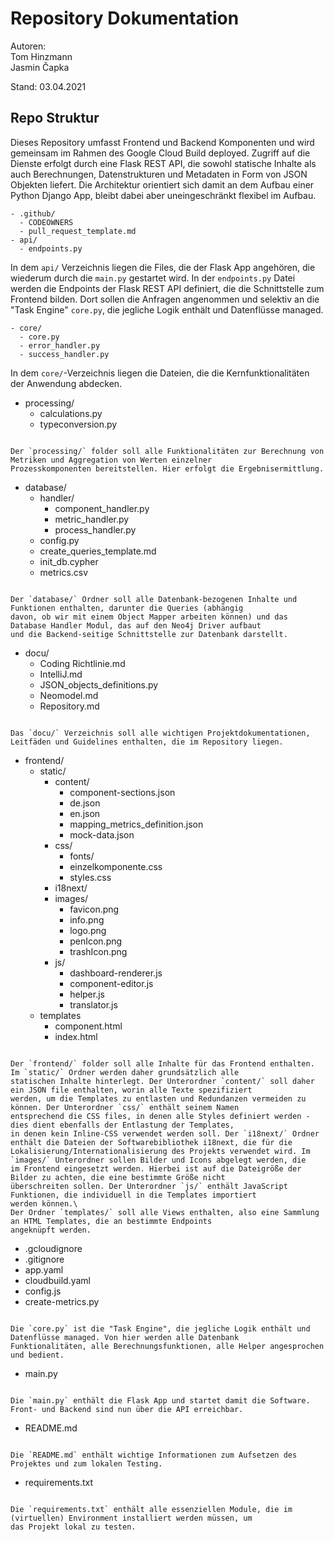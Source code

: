 # Repository Dokumentation

Autoren: \
Tom Hinzmann \
Jasmin Čapka

Stand: 03.04.2021

## Repo Struktur

Dieses Repository umfasst Frontend und Backend Komponenten und wird gemeinsam im Rahmen des Google Cloud Build deployed.
Zugriff auf die Dienste erfolgt durch eine Flask REST API, die sowohl statische Inhalte als auch Berechnungen,
Datenstrukturen und Metadaten in Form von JSON Objekten liefert. Die Architektur orientiert sich damit an dem Aufbau einer
Python Django App, bleibt dabei aber uneingeschränkt flexibel im Aufbau.

```
- .github/
  - CODEOWNERS
  - pull_request_template.md
- api/
  - endpoints.py
```
    
In dem `api/` Verzeichnis liegen die Files, die der Flask App angehören, die wiederum durch die `main.py` gestartet wird.
In der `endpoints.py` Datei werden die Endpoints der Flask REST API definiert, die die Schnittstelle zum Frontend bilden.
Dort sollen die Anfragen angenommen und selektiv an die "Task Engine" `core.py`, die jegliche Logik enthält und Datenflüsse
managed.

```
- core/
  - core.py
  - error_handler.py
  - success_handler.py
```
In dem `core/`-Verzeichnis liegen die Dateien, die die Kernfunktionalitäten der Anwendung abdecken.

- processing/
  - calculations.py
  - typeconversion.py
```

Der `processing/` folder soll alle Funktionalitäten zur Berechnung von Metriken und Aggregation von Werten einzelner
Prozesskomponenten bereitstellen. Hier erfolgt die Ergebnisermittlung.

```
- database/
  - handler/
    - component_handler.py
    - metric_handler.py
    - process_handler.py
  - config.py
  - create_queries_template.md
  - init_db.cypher
  - metrics.csv
```

Der `database/` Ordner soll alle Datenbank-bezogenen Inhalte und Funktionen enthalten, darunter die Queries (abhängig
davon, ob wir mit einem Object Mapper arbeiten können) und das Database Handler Modul, das auf den Neo4j Driver aufbaut
und die Backend-seitige Schnittstelle zur Datenbank darstellt.

```
- docu/
  - Coding Richtlinie.md
  - IntelliJ.md
  - JSON_objects_definitions.py
  - Neomodel.md
  - Repository.md
```

Das `docu/` Verzeichnis soll alle wichtigen Projektdokumentationen, Leitfäden und Guidelines enthalten, die im Repository liegen.

```
- frontend/
  - static/
    - content/
      - component-sections.json
      - de.json
      - en.json
      - mapping_metrics_definition.json
      - mock-data.json
    - css/
      - fonts/
      - einzelkomponente.css
      - styles.css
    - i18next/
    - images/
      - favicon.png
      - info.png
      - logo.png
      - penIcon.png
      - trashIcon.png
    - js/
      - dashboard-renderer.js
      - component-editor.js
      - helper.js
      - translator.js
  - templates
    - component.html
    - index.html
```

Der `frontend/` folder soll alle Inhalte für das Frontend enthalten. Im `static/` Ordner werden daher grundsätzlich alle
statischen Inhalte hinterlegt. Der Unterordner `content/` soll daher ein JSON file enthalten, worin alle Texte spezifiziert
werden, um die Templates zu entlasten und Redundanzen vermeiden zu können. Der Unterordner `css/` enthält seinem Namen
entsprechend die CSS files, in denen alle Styles definiert werden - dies dient ebenfalls der Entlastung der Templates,
in denen kein Inline-CSS verwendet werden soll. Der `i18next/` Ordner enthält die Dateien der Softwarebibliothek i18next, die für die Lokalisierung/Internationalisierung des Projekts verwendet wird. Im `images/` Unterordner sollen Bilder und Icons abgelegt werden, die
im Frontend eingesetzt werden. Hierbei ist auf die Dateigröße der Bilder zu achten, die eine bestimmte Größe nicht
überschreiten sollen. Der Unterordner `js/` enthält JavaScript Funktionen, die individuell in die Templates importiert
werden können.\
Der Ordner `templates/` soll alle Views enthalten, also eine Sammlung an HTML Templates, die an bestimmte Endpoints
angeknüpft werden.

```
- .gcloudignore
- .gitignore
- app.yaml
- cloudbuild.yaml
- config.js
- create-metrics.py
```

Die `core.py` ist die "Task Engine", die jegliche Logik enthält und Datenflüsse managed. Von hier werden alle Datenbank
Funktionalitäten, alle Berechnungsfunktionen, alle Helper angesprochen und bedient.

```
- main.py
```

Die `main.py` enthält die Flask App und startet damit die Software. Front- und Backend sind nun über die API erreichbar.

```
- README.md
```

Die `README.md` enthält wichtige Informationen zum Aufsetzen des Projektes und zum lokalen Testing.

```
- requirements.txt
```

Die `requirements.txt` enthält alle essenziellen Module, die im (virtuellen) Environment installiert werden müssen, um
das Projekt lokal zu testen.
